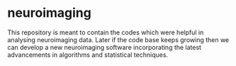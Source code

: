 # neuroimaging
This repository is meant to contain the codes which were helpful in analysing neuroimaging data. Later if the code base keeps growing then we can develop a new neuroimaging software incorporating the latest advancements in algorithms and statistical techniques.  
